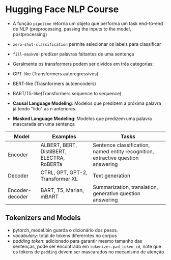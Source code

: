 # Hugging Face NLP Course
* A função `pipeline` retorna um objeto que performa um task end-to-end de NLP (preprocessing, passing the inputs to the model, postprocessing)
* `zero-shot-classification` permite selecionar os labels para classificar
* `fill-mask`vai predizer palavras faltantes de uma sentença

* Geralmente os transformers podem ser dividos em três categorias:

* GPT-like (Transformers autoregressivos)
* BERT-like (Trasnformers autoencoders)
* BART/T5-like(Transformers sequence to sequence)

* **Causal Language Modeling**: Modelos que predizem a próxima palavra já tendo "lido" as n anteriores.
* **Masked Language Modeling**: Modelos que predizem uma palavra mascarada em uma sentença

| Model           | Examples                                   | Tasks                                                                            |
|-----------------|--------------------------------------------|----------------------------------------------------------------------------------|
| Encoder         | ALBERT, BERT, DistilBERT, ELECTRA, RoBERTa | Sentence classification, named entity recognition, extractive question answering |
| Decoder         | CTRL, GPT, GPT-2, Transformer XL           | Text generation                                                                  |
| Encoder-decoder | BART, T5, Marian, mBART                    | Summarization, translation, generative question answering                        |


## Tokenizers and Models
* pytorch_model.bin guarda o dicionário dos pesos.
* *vocabulary*: total de tokens difererntes no corpus
* *padding token*: adicionado para garantir mesmo tamanho das sentenças, pode ser encontrado em `tokenizer.pad_token_id`, note que os tokens de `padding` devem ser mascarados no mecanismo de atenção